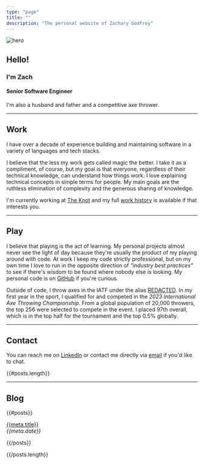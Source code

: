 ```yaml
---
type: "page"
title: ""
description: "The personal website of Zachary Godfrey"
---
```


<div class="grid stack columns-2 items-y-center">
  <div>
    <img src="data:image/jpg;base64,{{>hero}}" alt="hero">
  </div>

  <div class="text-center">
    <h2>Hello!</h2>
    <h3>I'm Zach</h3>
    <h4>Senior Software Engineer</h4>
  </div>
</div>

I'm also a husband and father and a competitive axe thrower.

<!--
![hero](data:image/jpg;base64,{{>hero}})

## Hey! I'm Zach.

I'm a Senior Software Engineer, husband and father, and competitive axe thrower.
-->

---

## Work

I have over a decade of experience building and maintaining software in a variety of languages and tech stacks.

I believe that the less my work gets called magic the better. I take it as a compliment, of course, but my goal is that everyone, regardless of their technical knowledge, can understand how things work. I love explaining technical concepts in simple terms for people. My main goals are the ruthless elimination of complexity and the generous sharing of knowledge.

I'm currently working at [The Knot](https://theknot.com) and my full [work history](/work) is available if that interests you.

---

## Play

I believe that playing is the act of learning. My personal projects almost never see the light of day because they're usually the product of my playing around with code. At work I keep my code strictly professional, but on my own time I love to run in the opposite direction of *"industry best practices"* to see if there's wisdom to be found where nobody else is looking. My personal code is on [GitHub](https://github.com/ZacharyGodfrey) if you're curious.

Outside of code, I throw axes in the IATF under the alias [REDACTED](https://axescores.com/player/1207260). In my first year in the sport, I qualified for and competed in the *2023 International Axe Throwing Championship*. From a global population of 20,000 throwers, the top 256 were selected to compete in the event. I placed 97th overall, which is in the top half for the tournament and the top 0.5% globally.

---

## Contact

You can reach me on [LinkedIn](https://linkedin.com/in/zachary-godfrey) or contact me directly via [email](mailto:contact@zacharygodfrey.dev) if you'd like to chat.

{{#posts.length}}

---

## Blog

{{#posts}}

[{{meta.title}}](/{{{uri}}})\
*{{meta.date}}*

{{/posts}}

{{/posts.length}}